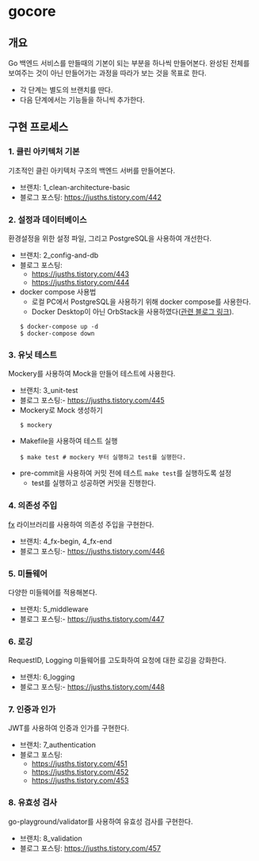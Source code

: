 # gocore

## 개요

Go 백엔드 서비스를 만들때의 기본이 되는 부분을 하나씩 만들어본다.
완성된 전체를 보여주는 것이 아닌 만들어가는 과정을 따라가 보는 것을 목표로 한다. 
- 각 단계는 별도의 브랜치를 딴다.
- 다음 단계에서는 기능들을 하니씩 추가한다. 

## 구현 프로세스
### 1. 클린 아키텍처 기본
기초적인 클린 아키텍처 구조의 백엔드 서버를 만들어본다.  
- 브랜치: 1_clean-architecture-basic
- 블로그 포스팅: https://jusths.tistory.com/442

### 2. 설정과 데이터베이스 
환경설정을 위한 설정 파일, 그리고 PostgreSQL을 사용하여 개선한다.
- 브랜치: 2_config-and-db
- 블로그 포스팅: 
  - https://jusths.tistory.com/443
  - https://jusths.tistory.com/444
- docker compose 사용법
  - 로컬 PC에서 PostgreSQL을 사용하기 위해 docker compose를 사용한다.
  - Docker Desktop이 아닌 OrbStack을 사용하였다([관련 블로그 링크](https://velog.io/@nchime/OrbStack)).
  ```shell
  $ docker-compose up -d
  $ docker-compose down
  ```
  
### 3. 유닛 테스트
Mockery를 사용하여 Mock을 만들어 테스트에 사용한다.
- 브랜치: 3_unit-test
- 블로그 포스팅:- https://jusths.tistory.com/445
- Mockery로 Mock 생성하기
  ```shell
  $ mockery
  ```
- Makefile을 사용하여 테스트 실행
  ```shell
  $ make test # mockery 부터 실행하고 test를 실행한다.
  ```
- pre-commit을 사용하여 커밋 전에 테스트 `make test`를 실행하도록 설정
  - test를 실행하고 성공하면 커밋을 진행한다.

### 4. 의존성 주입
[fx](https://github.com/uber-go/fx) 라이브러리를 사용하여 의존성 주입을 구현한다.
- 브랜치: 4_fx-begin, 4_fx-end
- 블로그 포스팅:- https://jusths.tistory.com/446

### 5. 미들웨어
다양한 미들웨어를 적용해본다.
- 브랜치: 5_middleware
- 블로그 포스팅:- https://jusths.tistory.com/447

### 6. 로깅
RequestID, Logging 미들웨어를 고도화하여 요청에 대한 로깅을 강화한다. 
- 브랜치: 6_logging
- 블로그 포스팅:- https://jusths.tistory.com/448

### 7. 인증과 인가
JWT를 사용하여 인증과 인가를 구현한다.
- 브랜치: 7_authentication
- 블로그 포스팅:
  - https://jusths.tistory.com/451
  - https://jusths.tistory.com/452
  - https://jusths.tistory.com/453

### 8. 유효성 검사
go-playground/validator를 사용하여 유효성 검사를 구현한다.
- 브랜치: 8_validation
- 블로그 포스팅: https://jusths.tistory.com/457